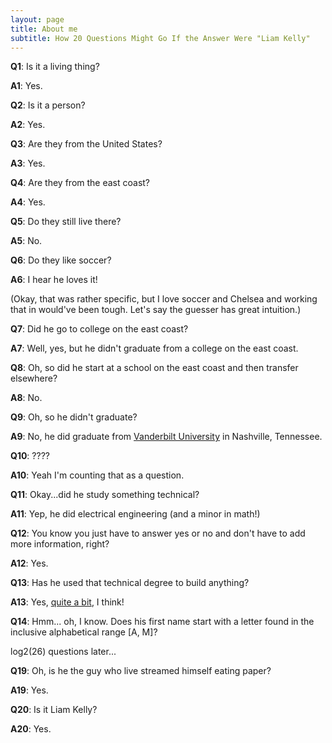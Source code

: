 ```yaml
---
layout: page
title: About me
subtitle: How 20 Questions Might Go If the Answer Were "Liam Kelly"
---
```


**Q1**: Is it a living thing?

**A1**: Yes.

**Q2**: Is it a person?

**A2**: Yes.

**Q3**: Are they from the United States?

**A3**: Yes.

**Q4**: Are they from the east coast?

**A4**: Yes.

**Q5**: Do they still live there?

**A5**: No.

**Q6**: Do they like soccer? 

**A6**: I hear he loves it!

(Okay, that was rather specific, but I love soccer and Chelsea and working that in would've been tough. Let's say the guesser has great intuition.)

**Q7**: Did he go to college on the east coast?

**A7**: Well, yes, but he didn't graduate from a college on the east coast.

**Q8**: Oh, so did he start at a school on the east coast and then transfer elsewhere?

**A8**: No.

**Q9**: Oh, so he didn't graduate?

**A9**: No, he did graduate from [Vanderbilt University](https://www.vanderbilt.edu/) in Nashville, Tennessee.

**Q10**: ????

**A10**: Yeah I'm counting that as a question.

**Q11**: Okay...did he study something technical?

**A11**: Yep, he did electrical engineering (and a minor in math!)

**Q12**: You know you just have to answer yes or no and don't have to add more information, right?

**A12**: Yes.

**Q13**: Has he used that technical degree to build anything?

**A13**: Yes, [quite a bit](projects.md), I think! 

**Q14**: Hmm... oh, I know. Does his first name start with a letter found in the inclusive alphabetical range [A, M]?

log2(26) questions later...

**Q19**: Oh, is he the guy who live streamed himself eating paper?

**A19**: Yes.

**Q20**: Is it Liam Kelly?

**A20**: Yes.
